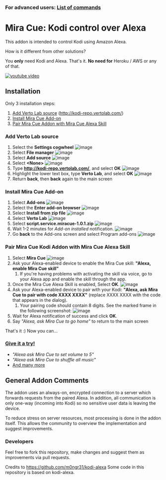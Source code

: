 ### For advanced users: [List of commands](commands.md)

# Mira Cue: Kodi control over Alexa

This addon is intended to control Kodi using Amazon Alexa.

How is it different from other solutions?

You **only** need Kodi and Alexa. That's it.
**No need for** Heroku / AWS or any of that.

[![youtube video](https://raw.githubusercontent.com/vertolab/kodi-create-repo/master/screenshots/youtube.png)](https://youtu.be/lhT2Eupi0Tc)

## Installation

Only 3 installation steps:

1. [Add Verto Lab source](#add-verto-lab-source) (http://kodi-repo.vertolab.com/)
2. [Install Mira Cue Add-on](#install-mira-cue-add-on)
3. [Pair Mira Cue Addon with Mira Cue Alexa Skill](#pair-mira-cue-kodi-addon-with-mira-cue-alexa-skill)

### Add Verto Lab source

1. Select the **Settings cogwheel**
![image](https://raw.githubusercontent.com/vertolab/kodi-create-repo/master/screenshots/screenshot_1.png)
2. Select **File manager**
![image](https://raw.githubusercontent.com/vertolab/kodi-create-repo/master/screenshots/screenshot_2.png)
3. Select **Add source**
![image](https://raw.githubusercontent.com/vertolab/kodi-create-repo/master/screenshots/screenshot_3.png)
4. Select **&lt;None>**
![image](https://raw.githubusercontent.com/vertolab/kodi-create-repo/master/screenshots/screenshot_4.png)
5. Type **http://kodi-repo.vertolab.com/**, and select **OK**
![image](https://raw.githubusercontent.com/vertolab/kodi-create-repo/master/screenshots/screenshot_5.png)
6. Highlight the lower text box, type **Verto Lab**, and select **OK**
![image](https://raw.githubusercontent.com/vertolab/kodi-create-repo/master/screenshots/screenshot_6.png)
9. Return **back**, then **back** again to the main screen

### Install Mira Cue Add-on

1. Select **Add-ons**
![image](https://raw.githubusercontent.com/vertolab/kodi-create-repo/master/screenshots/screenshot_7.png)
2. Select the **Enter add-on browser**
![image](https://raw.githubusercontent.com/vertolab/kodi-create-repo/master/screenshots/screenshot_8.png)
3. Select **Install from zip file**
![image](https://raw.githubusercontent.com/vertolab/kodi-create-repo/master/screenshots/screenshot_9.png)
4. Select **Verto Lab**
![image](https://raw.githubusercontent.com/vertolab/kodi-create-repo/master/screenshots/screenshot_10.png)
7. Select **script.service.miracue-1.0.1.zip**
![image](https://raw.githubusercontent.com/vertolab/kodi-create-repo/master/screenshots/screenshot_11.png)
8. Wait 1-2 minutes for *Add-on installed* notification.
![image](https://raw.githubusercontent.com/vertolab/kodi-create-repo/master/screenshots/screenshot_12.png)
9. Go **back** to the Add-ons screen and select Program add-ons 
![image](https://raw.githubusercontent.com/vertolab/kodi-create-repo/master/screenshots/screenshot_13.png)

### Pair Mira Cue Kodi Addon with Mira Cue Alexa Skill

1. Select **Mira Cue**
![image](https://raw.githubusercontent.com/vertolab/kodi-create-repo/master/screenshots/screenshot_14.png)
2. Ask your Alexa-enabled device to enable the Mira Cue skill: **"Alexa, enable Mira Cue skill"**
    1. If you're having problems with activating the skill via voice, go to your Alexa app and enable the skill through the app.
3. Once the Mira Cue Alexa Skill is enabled, Select **OK**.
![image](https://raw.githubusercontent.com/vertolab/kodi-create-repo/master/screenshots/screenshot_15.png)
4. Ask your Alexa-enabled device to pair with your Kodi: **"Alexa, ask Mira Cue to pair with code XXXX XXXX"** (replace XXXX XXXX with the code that appears in the dialog).
    1. Your pairing code should contain 8 digits. See the marked frame in the following screenshot:
![image](https://raw.githubusercontent.com/vertolab/kodi-create-repo/master/screenshots/screenshot_16.png)
5. Wait for Alexa notification of success and click **OK**.
6. Say *"Alexa, ask Mira Cue to go home"* to return to the main screen

That's it :) Now you can...

### [Give it a try!](commands.md)

 - *"Alexa ask Mira Cue to set volume to 5"*
 - *"Alexa ask Mira Cue to shuffle all music"*
 - [And many more](commands.md)

## General Addon Comments

The addon uses an always-on, encrypted connection to a server which forwards requests from the paired Alexa. In addition, all communication is only one-way (incoming into Kodi) so no sensitive user data is leaving the device. 

To reduce stress on server resources, most processing is done in the addon itself. This allows the community to overview the implementation and suggest improvements.

### Developers
Feel free to fork this repository, make changes and suggest them as improvements via pull requests.

Credits to https://github.com/m0ngr31/kodi-alexa
Some code in this repository is based on kodi-alexa.
